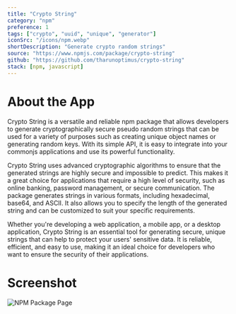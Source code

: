 ```yaml
---
title: "Crypto String"
category: "npm"
preference: 1
tags: ["crypto", "uuid", "unique", "generator"]
iconSrc: "/icons/npm.webp"
shortDescription: "Generate crypto random strings"
source: "https://www.npmjs.com/package/crypto-string"
github: "https://github.com/tharunoptimus/crypto-string"
stack: [npm, javascript]
---
```


# About the App

Crypto String is a versatile and reliable npm package that allows developers to generate cryptographically secure pseudo random strings that can be used for a variety of purposes such as creating unique object names or generating random keys. With its simple API, it is easy to integrate into your commonjs applications and use its powerful functionality.

Crypto String uses advanced cryptographic algorithms to ensure that the generated strings are highly secure and impossible to predict. This makes it a great choice for applications that require a high level of security, such as online banking, password management, or secure communication. The package generates strings in various formats, including hexadecimal, base64, and ASCII. It also allows you to specify the length of the generated string and can be customized to suit your specific requirements.

Whether you're developing a web application, a mobile app, or a desktop application, Crypto String is an essential tool for generating secure, unique strings that can help to protect your users' sensitive data. It is reliable, efficient, and easy to use, making it an ideal choice for developers who want to ensure the security of their applications.

# Screenshot

![NPM Package Page](/screenshots/crypto-string.webp)
